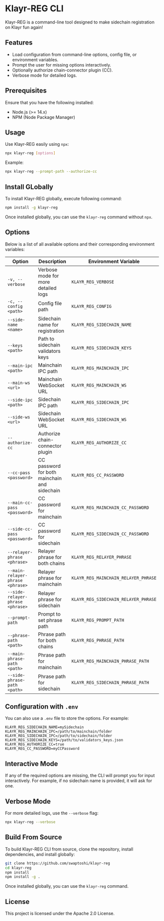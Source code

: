 # Klayr-REG CLI

Klayr-REG is a command-line tool designed to make sidechain registration on Klayr fun again!

## Features

- Load configuration from command-line options, config file, or environment variables.
- Prompt the user for missing options interactively.
- Optionally authorize chain-connector plugin (CC).
- Verbose mode for detailed logs.

## Prerequisites

Ensure that you have the following installed:

- Node.js (>= 14.x)
- NPM (Node Package Manager)

## Usage

Use Klayr-REG easily using `npx`:

```bash
npx klayr-reg [options]
```

Example:

```bash
npx klayr-reg --prompt-path --authorize-cc
```

## Install GLobally

To install Klayr-REG globally, execute following command:

```bash
npm install -g klayr-reg
```

Once installed globally, you can use the `klayr-reg` command without `npx`.

## Options

Below is a list of all available options and their corresponding environment variables:

| Option                           | Description                                  | Environment Variable                 |
| -------------------------------- | -------------------------------------------- | ------------------------------------ |
| `-v, --verbose`                  | Verbose mode for more detailed logs          | `KLAYR_REG_VERBOSE`                  |
| `-c, --config <path>`            | Config file path                             | `KLAYR_REG_CONFIG`                   |
| `--side-name <name>`             | Sidechain name for registration              | `KLAYR_REG_SIDECHAIN_NAME`           |
| `--keys <path>`                  | Path to sidechain validators keys            | `KLAYR_REG_SIDECHAIN_KEYS`           |
| `--main-ipc <path>`              | Mainchain IPC path                           | `KLAYR_REG_MAINCHAIN_IPC`            |
| `--main-ws <url>`                | Mainchain WebSocket URL                      | `KLAYR_REG_MAINCHAIN_WS`             |
| `--side-ipc <path>`              | Sidechain IPC path                           | `KLAYR_REG_SIDECHAIN_IPC`            |
| `--side-ws <url>`                | Sidechain WebSocket URL                      | `KLAYR_REG_SIDECHAIN_WS`             |
| `--authorize-cc`                 | Authorize chain-connector plugin             | `KLAYR_REG_AUTHORIZE_CC`             |
| `--cc-pass <password>`           | CC password for both mainchain and sidechain | `KLAYR_REG_CC_PASSWORD`              |
| `--main-cc-pass <password>`      | CC password for mainchain                    | `KLAYR_REG_MAINCHAIN_CC_PASSWORD`    |
| `--side-cc-pass <password>`      | CC password for sidechain                    | `KLAYR_REG_SIDECHAIN_CC_PASSWORD`    |
| `--relayer-phrase <phrase>`      | Relayer phrase for both chains               | `KLAYR_REG_RELAYER_PHRASE`           |
| `--main-relayer-phrase <phrase>` | Relayer phrase for mainchain                 | `KLAYR_REG_MAINCHAIN_RELAYER_PHRASE` |
| `--side-relayer-phrase <phrase>` | Relayer phrase for sidechain                 | `KLAYR_REG_SIDECHAIN_RELAYER_PHRASE` |
| `--prompt-path`                  | Prompt to set phrase path                    | `KLAYR_REG_PROMPT_PATH`              |
| `--phrase-path <path>`           | Phrase path for both chains                  | `KLAYR_REG_PHRASE_PATH`              |
| `--main-phrase-path <path>`      | Phrase path for mainchain                    | `KLAYR_REG_MAINCHAIN_PHRASE_PATH`    |
| `--side-phrase-path <path>`      | Phrase path for sidechain                    | `KLAYR_REG_SIDECHAIN_PHRASE_PATH`    |

## Configuration with `.env`

You can also use a `.env` file to store the options. For example:

```
KLAYR_REG_SIDECHAIN_NAME=mySidechain
KLAYR_REG_MAINCHAIN_IPC=/path/to/mainchain/folder
KLAYR_REG_SIDECHAIN_IPC=/path/to/sidechain/folder
KLAYR_REG_SIDECHAIN_KEYS=/path/to/validators_keys.json
KLAYR_REG_AUTHORIZE_CC=true
KLAYR_REG_CC_PASSWORD=myCCPassword
```

## Interactive Mode

If any of the required options are missing, the CLI will prompt you for input interactively. For example, if no sidechain name is provided, it will ask for one.

## Verbose Mode

For more detailed logs, use the `--verbose` flag:

```bash
npx klayr-reg --verbose
```

## Build From Source

To build Klayr-REG CLI from source, clone the repository, install dependencies, and install globally:

```bash
git clone https://github.com/swaptoshi/klayr-reg
cd klayr-reg
npm install
npm install -g .
```

Once installed globally, you can use the `klayr-reg` command.

## License

This project is licensed under the Apache 2.0 License.
